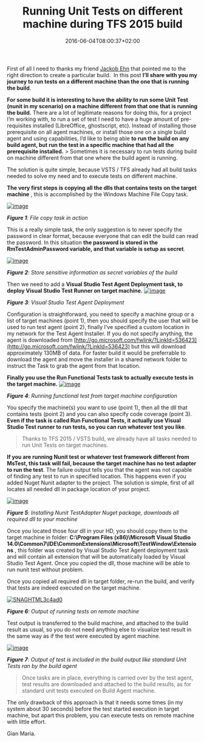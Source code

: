 ﻿---
title: "Running Unit Tests on different machine during TFS 2015 build"
description: ""
date: 2016-06-04T08:00:37+02:00
draft: false
tags: [devops,TfsBuild]
categories: [Team Foundation Server,Testing]
---
First of all I need to thanks my friend [Jackob Ehn](http://blog.ehn.nu/) that pointed me to the right direction to create a particular build.  In this post  **I’ll share with you my journey to run tests on a different machine than the one that is running the build**.

 **For some build it is interesting to have the ability to run some Unit Test (nunit in my scenario) on a machine different from that one that is running the build.** There are a lot of legitimate reasons for doing this, for a project I’m working with, to run a set of test I need to have a huge amount of pre-requisites installed (LibreOffice, ghostscript, etc). Instead of installing those prerequisite on all agent machines, or install those one on a single build agent and using capabilities, I’d like to being able  **to run the build on any build agent, but run the test in a specific machine that had all the prerequisite installed.** > Sometimes it is necessary to run tests during build on machine different from that one where the build agent is running.

The solution is quite simple, because VSTS / TFS already had all build tasks needed to solve my need and to execute tests on different machine.

 **The very first steps is copying all the dlls that contains tests on the target machine** , this is accomplished by the Windows Machine File Copy task.

[![image](http://www.codewrecks.com/blog/wp-content/uploads/2016/06/image_thumb-3.png "image")](http://www.codewrecks.com/blog/wp-content/uploads/2016/06/image-3.png)

 ***Figure 1***: *File copy task in action*

This is a really simple task, the only suggestion is to never specify the password in clear format, because everyone that can edit the build can read the password. In this situation  **the password is stored in the RmTestAdminPassword variable, and that variable is setup as secret**.

[![image](http://www.codewrecks.com/blog/wp-content/uploads/2016/06/image_thumb-4.png "image")](http://www.codewrecks.com/blog/wp-content/uploads/2016/06/image-4.png)

 ***Figure 2***: *Store sensitive information as secret variables of the build*

Then we need to add a  **Visual Studio Test Agent Deployment task, to deploy Visual Studio Test Runner on target machine.** [![image](http://www.codewrecks.com/blog/wp-content/uploads/2016/06/image_thumb-5.png "image")](http://www.codewrecks.com/blog/wp-content/uploads/2016/06/image-5.png)

 ***Figure 3***: *Visual Studio Test Agent Deployment*

Configuration is straightforward, you need to specify a machine group or a list of target machines (point 1), then you should specify the user that will be used to run test agent (point 2), finally I’ve specified a custom location in my network for the Test Agent Installer. If you do not specify anything, the agent is downloaded from [http://go.microsoft.com/fwlink/?LinkId=536423](http://go.microsoft.com/fwlink/?LinkId=536423) but this will download approximately 130MB of data. For faster build it would be preferrable to download the agent and move the installer in a shared network folder to instruct the Task to grab the agent from that location.

 **Finally you use the Run Functional Tests task to actually execute tests in the target machine.** [![image](http://www.codewrecks.com/blog/wp-content/uploads/2016/06/image_thumb-6.png "image")](http://www.codewrecks.com/blog/wp-content/uploads/2016/06/image-6.png)

 ***Figure 4***: *Running functional test from target machine configuration*

You specify the machine(s) you want to use (point 1), then all the dll that contains tests (point 2) and you can also specify code coverage (point 3).  **Even if the task is called Run Functional Tests, it actually use Visual Studio Test runner to run tests, so you can run whatever test you like**.

> Thanks to TFS 2015 / VSTS build, we already have all tasks needed to run Unit Tests on target machines.

 **If you are running Nunit test or whatever test framework different from MsTest, this task will fail, because the target machine has no test adapter to run the test**. The failure output tells you that the agent was not capable of finding any test to run in specified location. This happens even if you added Nuget Nunit adapter to the project. The solution is simple, first of all locates all needed dll in package location of your project.

[![image](http://www.codewrecks.com/blog/wp-content/uploads/2016/06/image_thumb-7.png "image")](http://www.codewrecks.com/blog/wp-content/uploads/2016/06/image-7.png)

 ***Figure 5***: *Installing Nunit TestAdapter Nuget package, downloads all required dll to your machine*

Once you located those four dll in your HD, you should copy them to the target machine in folder:  **C:\Program Files (x86)\Microsoft Visual Studio 14.0\Common7\IDE\CommonExtensions\Microsoft\TestWindow\Extensions** , this folder was created by Visual Studio Test Agent deployment task and will contain all extension that will be automatically loaded by Visual Studio Test Agent. Once you copied the dll, those machine will be able to run nunit test without problem.

Once you copied all required dll in target folder, re-run the build, and verify that tests are indeed executed on the target machine.

[![SNAGHTML3c4ad0](http://www.codewrecks.com/blog/wp-content/uploads/2016/06/SNAGHTML3c4ad0_thumb.png "SNAGHTML3c4ad0")](http://www.codewrecks.com/blog/wp-content/uploads/2016/06/SNAGHTML3c4ad0.png)

 ***Figure 6***: *Output of running tests on remote machine*

Test output is transferred to the build machine, and attached to the build result as usual, so you do not need anything else to visualize test result in the same way as if the test were executed by agent machine.

[![image](http://www.codewrecks.com/blog/wp-content/uploads/2016/06/image_thumb-8.png "image")](http://www.codewrecks.com/blog/wp-content/uploads/2016/06/image-8.png)

 ***Figure 7***: *Output of test is included in the build output like standard Unit Tests ran by the build agent*

> Once tasks are in place, everything is carried over by the test agent, test results are downloaded and attached to the build results, as for standard unit tests executed on Build Agent machine.

The only drawback of this approach is that it needs some times (in my system about 30 seconds) before the test started execution in target machine, but apart this problem, you can execute tests on remote machine with little effort.

Gian Maria.
